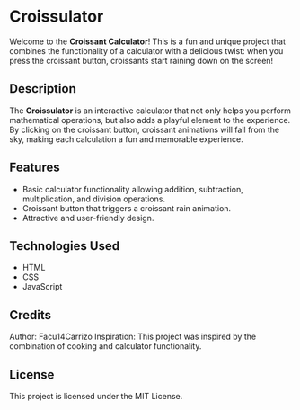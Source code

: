 # Croissulator

Welcome to the **Croissant Calculator**! This is a fun and unique project that combines the functionality of a calculator with a delicious twist: when you press the croissant button, croissants start raining down on the screen!

## Description

The **Croissulator** is an interactive calculator that not only helps you perform mathematical operations, but also adds a playful element to the experience. By clicking on the croissant button, croissant animations will fall from the sky, making each calculation a fun and memorable experience.

## Features

- Basic calculator functionality allowing addition, subtraction, multiplication, and division operations.
- Croissant button that triggers a croissant rain animation.
- Attractive and user-friendly design.

## Technologies Used

- HTML
- CSS
- JavaScript

## Credits
Author: Facu14Carrizo
Inspiration: This project was inspired by the combination of cooking and calculator functionality.

## License
This project is licensed under the MIT License.
